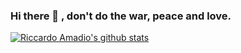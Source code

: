 ### Hi there 👋 , don't do the war, peace and love.

<!--
**rokity/rokity** is a ✨ _special_ ✨ repository because its `README.md` (this file) appears on your GitHub profile.

Here are some ideas to get you started:

- 🔭 I’m currently working on ...
- 🌱 I’m currently learning ...
- 👯 I’m looking to collaborate on ...
- 🤔 I’m looking for help with ...
- 💬 Ask me about ...
- 📫 How to reach me: ...
- 😄 Pronouns: ...
- ⚡ Fun fact: ...
-->
[![Riccardo Amadio's github stats](https://github-readme-stats.vercel.app/api?username=rokity&count_private=true&show_icons=true&hide=contribs)](https://github.com/rokity)